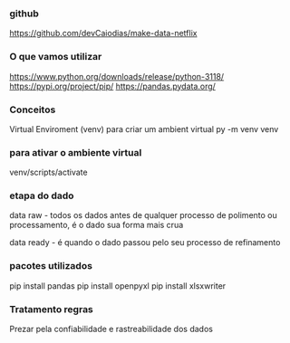 ### github

https://github.com/devCaiodias/make-data-netflix

### O que vamos utilizar

https://www.python.org/downloads/release/python-3118/ https://pypi.org/project/pip/ https://pandas.pydata.org/

### Conceitos

Virtual Enviroment (venv)
para criar um ambient virtual
py -m venv venv

### para ativar o ambiente virtual

venv/scripts/activate

### etapa do dado
 
data raw - todos os dados antes de qualquer processo de polimento ou processamento, é o dado sua forma mais crua

data ready - é quando o dado passou pelo seu processo de refinamento

### pacotes utilizados

pip install pandas 
pip install openpyxl 
pip install xlsxwriter

### Tratamento regras

Prezar pela confiabilidade e rastreabilidade dos dados
